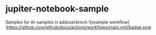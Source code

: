# jupiter-notebook-sample
Samples for AI-samples in adduserbrnch
![example workflow]
(https://github.com/github/docs/actions/workflows/main.yml/badge.svg)
